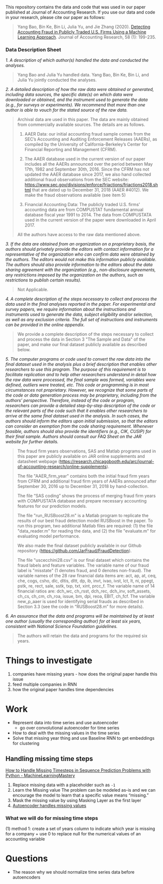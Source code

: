 This repository contains the data and code that was used in our paper published at Journal of Accounting Research. If you use our data and code in your research, please cite our paper as follows:

> Yang Bao, Bin Ke, Bin Li, Julia Yu, and Jie Zhang (2020). [Detecting Accounting Fraud in Publicly Traded U.S. Firms Using a Machine Learning Approach](https://onlinelibrary.wiley.com/doi/10.1111/1475-679X.12292). Journal of Accounting Research, 58 (1): 199-235.

### Data Description Sheet

*1. A description of which author(s) handled the data and conducted the analyses.*

  > Yang Bao and Julia Yu handled data. Yang Bao, Bin Ke, Bin Li, and Julia Yu jointly conducted the analyses.

*2. A detailed description of how the raw data were obtained or generated, including data sources, the specific date(s) on which data were downloaded or obtained, and the instrument used to generate the data (e.g., for surveys or experiments). We recommend that more than one author is able to vouch for the stated source of the raw data.*

  > Archival data are used in this paper. The data are mainly obtained from commercially available sources. The details are as follows.
  >
  > 1)	AAER Data: our initial accounting fraud sample comes from the SEC’s Accounting and Auditing Enforcement Releases (AAERs), as compiled by the University of California-Berkeley’s Center for Financial Reporting and Management (CFRM).
  >
  > 2)	The AAER database used in the current version of our paper includes all the AAERs announced over the period between May 17th, 1982 and September 30th, 2016. Since the CFRM has not updated the AAER database since 2017, we also hand collected additional fraud observations from the SEC website: https://www.sec.gov/divisions/enforce/friactions/friactions2018.shtml that are dated up to December 31, 2018 (AAER #4012). We make the fraud observations available (see item 5)
  >
  > 3)	Financial Accounting Data: The publicly traded U.S. firms' accounting data are from COMPUSTAT fundamental annual database fiscal year 1991 to 2014. The data from COMPUSTATA used in the current version of the paper were downloaded in April 2017.
  >
  > All the authors have access to the raw data mentioned above.


*3. If the data are obtained from an organization on a proprietary basis, the authors should privately provide the editors with contact information for a representative of the organization who can confirm data were obtained by the authors. The editors would not make this information publicly available. The authors should also provide information to the editors about the data sharing agreement with the organization (e.g., non-disclosure agreements, any restrictions imposed by the organization on the authors, such as restrictions to publish certain results).*

  > Not Applicable.


*4. A complete description of the steps necessary to collect and process the data used in the final analyses reported in the paper. For experimental and survey papers, we require information about the instructions and instruments used to generate the data, subject eligibility and/or selection, as well as any exclusion criteria. The full set of instructions and instruments can be provided in the online appendix.*

  > We provide a complete description of the steps necessary to collect and process the data in Section 3 "The Sample and Data" of the paper, and make our final dataset publicly available as described below.


*5. The computer programs or code used to convert the raw data into the final dataset used in the analysis plus a brief description that enables other researchers to use this program. The purpose of this requirement is to facilitate replication and to help other researchers understand in detail how the raw data were processed, the final sample was formed, variables were defined, outliers were treated, etc. This code or programming is in most circumstances not proprietary. However, we recognize that some parts of the code or data generation process may be proprietary, including from the authors’ perspective. Therefore, instead of the code or program, researchers can provide a detailed step-by-step description of the code or the relevant parts of the code such that it enables other researchers to arrive at the same final dataset used in the analysis. In such cases, the authors should inform the editors upon initial submission, so that the editors can consider an exemption from the code sharing requirement. Whenever feasible, authors should also provide the identifiers (e.g., CIK, CUSIP) for their final sample. Authors should consult our FAQ Sheet on the JAR website for further details.*

  > The fraud firm years observations, SAS and Matlab programs used in this paper are publicly available on JAR online supplements and datasheet webpage (https://research.chicagobooth.edu/arc/journal-of-accounting-research/online-supplements).
  >
  > The file "AAER_firm_year" contains both the initial fraud firm years from CFRM and additional fraud firm years of AAERs announced after September 30, 2016 up to December 31, 2018 by hand-collection.
  >
  > The file “SAS coding” shows the process of merging fraud firm years with COMPUSTATA database and prepare necessary accounting features for our prediction models.
  >
  > The file "run_RUSBoost28.m" is a Matlab program to replicate the results of our best fraud detection model RUSBoost in the paper. To run this program, two additional Matlab files are required: (1) the file "data_reader.m" for reading the data, and (2) the file "evaluate.m" for evaluating model performance.
  >
  > We also made the final dataset publicly available in our Github repository (https://github.com/JarFraud/FraudDetection).
  >
  > The file "uscecchini28.csv" is our final dataset which contains the fraud labels and feature variables. The variable name of our fraud label is "misstate" (1 denotes fraud, and 0 denotes non-fraud). The variable names of the 28 raw financial data items are: act, ap, at, ceq, che, cogs, csho, dlc, dltis, dltt, dp, ib, invt, ivao, ivst, lct, lt, ni, ppegt, pstk, re, rect, sale, sstk, txp, txt, xint, prcc_f. The variable name of 14 financial ratios are: dch_wc, ch_rsst, dch_rec, dch_inv, soft_assets, ch_cs, ch_cm, ch_roa, issue, bm, dpi, reoa, EBIT, ch_fcf. The variable new_p_aaer is used for identifying serial frauds as described in Section 3.3 (see the code in “RUSBoost28.m” for more details).



*6. An assurance that the data and programs will be maintained by at least one author (usually the corresponding author) for at least six years, consistent with National Science Foundation guidelines.*

  > The authors will retain the data and programs for the required six years.
  
# Things to investigate
1. companies have missing years - how does the original paper handle this issue
2. feed multiple companies in RNN
3. how the original paper handles time dependencies 

# Work
- Represent data into time series and use autoencoder
  - go over convolutional autoencoder for time series
- How to deal with the missing values in the time series
- Solve that missing year thing and use Baseline RNN to get embeddings for clustering
## Handling missing time steps
[How to Handle Missing Timesteps in Sequence Prediction Problems with Python - MachineLearningMastery](https://machinelearningmastery.com/handle-missing-timesteps-sequence-prediction-problems-python/)
1. Replace missing data with a placeholder such as `-1`
2. Learn the Missing value
The problem can be modeled as-is and we can encourage the model to learn that a specific value means “missing.” 
3. Mask the missing value by using Masking Layer as the first layer
4. [Autoencoder handles missing values](https://curiousily.com/posts/data-imputation-using-autoencoders/) 

### What we will do for missing time steps
(1) method 1: create a set of years column to indicate which year is missing for a company + use 0 to replace null for the numerical values of an accounting variable 

# Questions
- The reason why we should normalize time series data before autoencoders
